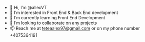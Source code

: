 - 👋 Hi, I’m @allexVT
- 👀 I’m interested in Front End & Back End development
- 🌱 I’m currently learning Front End Development
- 💞️ I’m looking to collaborate on any projects
- 📫 Reach me at teteaalex97@gmail.com or on my phone number +4075364191

<!---
allexVT/allexVT is a ✨ special ✨ repository because its `README.md` (this file) appears on your GitHub profile.
You can click the Preview link to take a look at your changes.
--->
